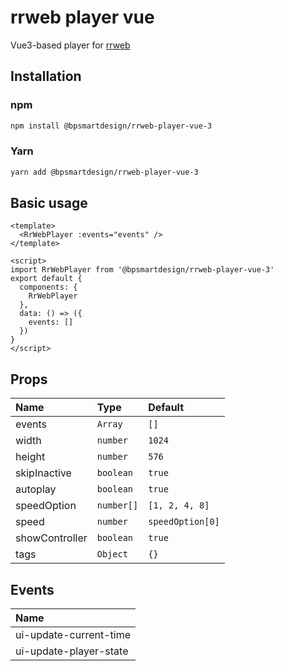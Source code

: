 
# rrweb player vue

Vue3-based player for [rrweb](https://github.com/rrweb-io/rrweb)

## Installation

### npm

```sh
npm install @bpsmartdesign/rrweb-player-vue-3
```

### Yarn

```sh
yarn add @bpsmartdesign/rrweb-player-vue-3
```

## Basic usage

```vue
<template>
  <RrWebPlayer :events="events" />
</template>

<script>
import RrWebPlayer from '@bpsmartdesign/rrweb-player-vue-3'
export default {
  components: {
    RrWebPlayer
  },
  data: () => ({
    events: []
  })
}
</script>

```

## Props

| Name | Type     | Default                |
| :-------- | :------- | :------------------------- |
| events | `Array` | `[]` |
| width | `number` | `1024` |
| height | `number` | `576` |
| skipInactive | `boolean` | `true` |
| autoplay | `boolean` | `true` |
| speedOption | `number[]` | `[1, 2, 4, 8]` |
| speed | `number` | `speedOption[0]` |
| showController | `boolean` | `true` |
| tags | `Object` | `{}` |

## Events

| Name |
| :-------- |
| ui-update-current-time
| ui-update-player-state
